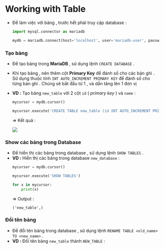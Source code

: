 # Working with Table
- Để làm việc với bảng , trước hết phải truy cập database :
    ```py
    import mysql.connector as mariadb

    mydb = mariadb.connect(host='localhost', user='mariadb-user', password='P@ssw0rd', database='new_database')
    ```
### **Tạo bảng**
- Để tạo bảng trong **MariaDB** , sử dụng lệnh `CREATE DATABASE` .
- Khi tạo bảng , nên thêm cột **Primary Key** để đánh số cho các bản ghi . Sử dụng thuộc tính `INT AUTO_INCREMENT PRIMARY KEY` để đánh số cho từng bản ghi . Chúng sẽ bắt đầu từ 1 , và dần tăng lên 1 đơn vị
- **VD :** Tạo bảng `new_table` với 2 cột `id` ( *primary key* ) và `name` :
    ```py
    mycursor = mydb.cursor()

    mycursor.execute('CREATE TABLE new_table (id INT AUTO_INCREMENT PRIMARY KEY, name VARCHAR(255))' )
    ```
    => Kết quả :
    
    <img src=https://i.imgur.com/qyVtCD9.png>

### **Show các bảng trong Database**
- Để hiển thị các bảng trong database , sử dụng lệnh `SHOW TABLES` .
- **VD :** Hiển thị các bảng trong database `new_database` :
    ```py
    mycursor = mydb.cursor()

    mycursor.execute('SHOW TABLES')

    for x in mycursor:
        print(x)
    ```
    => Output :
    ```
    ('new_table',)
    ```
### **Đổi tên bảng**
- Để đổi tên bảng trong database , sử dụng lệnh `RENAME TABLE <old_name> TO <new_name>` .
- **VD :** Đổi tên bảng `new_table` thành `NEW_TABLE` :
    ```py
    